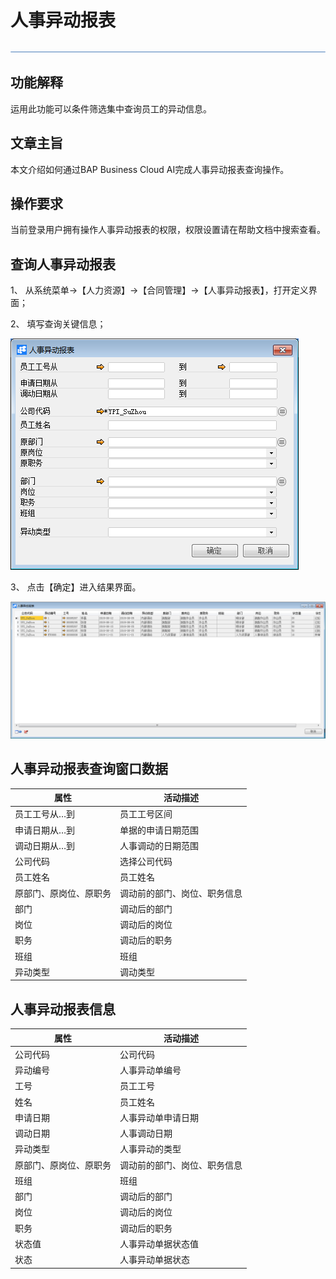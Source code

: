 # 人事异动报表

 ![1574417197089](rlzy_ht/common/headLine.png)

 

## 功能解释

运用此功能可以条件筛选集中查询员工的异动信息。

## 文章主旨

本文介绍如何通过BAP Business Cloud AI完成人事异动报表查询操作。

## 操作要求

当前登录用户拥有操作人事异动报表的权限，权限设置请在帮助文档中搜索查看。

## 查询人事异动报表

1、 从系统菜单->【人力资源】->【合同管理】->【人事异动报表】，打开定义界面；

2、 填写查询关键信息；

![img](rlzy_ht/205.png)

3、 点击【确定】进入结果界面。

![img](rlzy_ht/206.png)

## 人事异动报表查询窗口数据

| **属性**               | **活动描述**                 |
| ---------------------- | ---------------------------- |
| 员工工号从…到          | 员工工号区间                 |
| 申请日期从…到          | 单据的申请日期范围           |
| 调动日期从…到          | 人事调动的日期范围           |
| 公司代码               | 选择公司代码                 |
| 员工姓名               | 员工姓名                     |
| 原部门、原岗位、原职务 | 调动前的部门、岗位、职务信息 |
| 部门                   | 调动后的部门                 |
| 岗位                   | 调动后的岗位                 |
| 职务                   | 调动后的职务                 |
| 班组                   | 班组                         |
| 异动类型               | 调动类型                     |

## 人事异动报表信息

| **属性**               | **活动描述**                 |
| ---------------------- | ---------------------------- |
| 公司代码               | 公司代码                     |
| 异动编号               | 人事异动单编号               |
| 工号                   | 员工工号                     |
| 姓名                   | 员工姓名                     |
| 申请日期               | 人事异动单申请日期           |
| 调动日期               | 人事调动日期                 |
| 异动类型               | 人事异动的类型               |
| 原部门、原岗位、原职务 | 调动前的部门、岗位、职务信息 |
| 班组                   | 班组                         |
| 部门                   | 调动后的部门                 |
| 岗位                   | 调动后的岗位                 |
| 职务                   | 调动后的职务                 |
| 状态值                 | 人事异动单据状态值           |
| 状态                   | 人事异动单据状态             |

 
